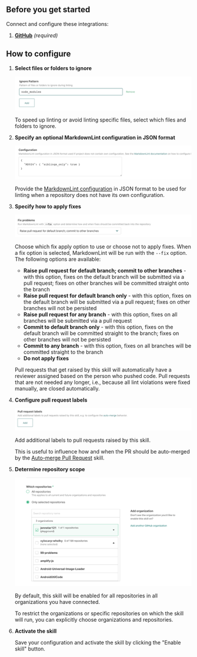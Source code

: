 ## Before you get started

Connect and configure these integrations:

1.  [**GitHub**](https://go.atomist.com/catalog/integration/github "GitHub Integration")
    _(required)_

## How to configure

1. **Select files or folders to ignore**

    ![Ignore](docs/images/ignore.png)

    To speed up linting or avoid linting specific files, select which files and
    folders to ignore.

1. **Specify an optional MarkdownLint configuration in JSON format**

    ![Configuration](docs/images/config.png)

    Provide the
    [MarkdownLint configuration](https://github.com/DavidAnson/markdownlint) in
    JSON format to be used for linting when a repository does not have its own
    configuration.

1. **Specify how to apply fixes**

    ![Fix](docs/images/fix.png)

    Choose which fix apply option to use or choose not to apply fixes. When a
    fix option is selected, MarkdownLint will be run with the `--fix` option.
    The following options are available:

    - **Raise pull request for default branch; commit to other branches** - with
      this option, fixes on the default branch will be submitted via a pull
      request; fixes on other branches will be committed straight onto the
      branch
    - **Raise pull request for default branch only** - with this option, fixes
      on the default branch will be submitted via a pull request; fixes on other
      branches will not be persisted
    - **Raise pull request for any branch** - with this option, fixes on all
      branches will be submitted via a pull request
    - **Commit to default branch only** - with this option, fixes on the default
      branch will be committed straight to the branch; fixes on other branches
      will not be persisted
    - **Commit to any branch** - with this option, fixes on all branches will be
      committed straight to the branch
    - **Do not apply fixes**

    Pull requests that get raised by this skill will automatically have a
    reviewer assigned based on the person who pushed code. Pull requests that
    are not needed any longer, i.e., because all lint violations were fixed
    manually, are closed automatically.

1. **Configure pull request labels**

    ![Labels](docs/images/labels.png)

    Add additional labels to pull requests raised by this skill.

    This is useful to influence how and when the PR should be auto-merged by the
    [Auto-merge Pull Request](https://go.atomist.com/catalog/skills/atomist/github-auto-merge-skill)
    skill.

1. **Determine repository scope**

    ![Repository filter](docs/images/repo-filter.png)

    By default, this skill will be enabled for all repositories in all
    organizations you have connected.

    To restrict the organizations or specific repositories on which the skill
    will run, you can explicitly choose organizations and repositories.

1. **Activate the skill**

    Save your configuration and activate the skill by clicking the "Enable
    skill" button.
